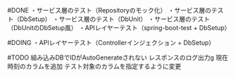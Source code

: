 #DONE
・サービス層のテスト（Repositoryのモック化）
・サービス層のテスト（DbSetup）
・サービス層のテスト（DbUnit）
・サービス層のテスト（DbUnitのDbSetup風）
・APIレイヤーテスト（spring-boot-test + DbSetup）

#DOING
・APIレイヤーテスト（Controllerインジェクション + DbSetup）

#TODO
組み込みDBでIDがAutoGenerateされない
レスポンスのログ出力g
現在時刻のカラムを追加
テスト対象のカラムを指定するように変更
